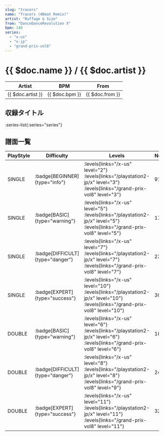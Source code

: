 ```yaml
---
slug: "tracers"
name: "Tracers (4Beat Remix)"
artist: "Ruffage & Size"
from: "DanceDanceRevolution X"
bpm: 140
series:
  - "x-us"
  - "x-jp"
  - "grand-prix-vol8"
---
```


# {{ $doc.name }} / {{ $doc.artist }}

|Artist|BPM|From|
|------|---|----|
|{{ $doc.artist }}|{{ $doc.bpm }}|{{ $doc.from }}|

## 収録タイトル

:series-list{:series="series"}

## 譜面一覧

|PlayStyle|Difficulty|Levels|Notes|Movie|
|---------|----------|------|-----|-----|
|SINGLE| :badge[BEGINNER]{type="info"}| :levels{links="/x-us" level="2"}  :levels{links="/playstation2-jp/x" level="3"} :levels{links="/grand-prix-vol8" level="3"}|91/0||
|SINGLE| :badge[BASIC]{type="warning"}| :levels{links="/x-us" level="5"}  :levels{links="/playstation2-jp/x" level="5"} :levels{links="/grand-prix-vol8" level="5"}|179/8||
|SINGLE| :badge[DIFFICULT]{type="danger"}| :levels{links="/x-us" level="7"}  :levels{links="/playstation2-jp/x" level="7"} :levels{links="/grand-prix-vol8" level="7"}|231/8||
|SINGLE| :badge[EXPERT]{type="success"}| :levels{links="/x-us" level="10"}  :levels{links="/playstation2-jp/x" level="10"} :levels{links="/grand-prix-vol8" level="10"}|300/7||
|DOUBLE| :badge[BASIC]{type="warning"}| :levels{links="/x-us" level="6"}  :levels{links="/playstation2-jp/x" level="6"} :levels{links="/grand-prix-vol8" level="6"}|188/7||
|DOUBLE| :badge[DIFFICULT]{type="danger"}| :levels{links="/x-us" level="8"}  :levels{links="/playstation2-jp/x" level="8"} :levels{links="/grand-prix-vol8" level="9"}|245/6||
|DOUBLE| :badge[EXPERT]{type="success"}| :levels{links="/x-us" level="11"}  :levels{links="/playstation2-jp/x" level="11"} :levels{links="/grand-prix-vol8" level="11"}|324/6||
